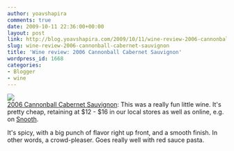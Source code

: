 ```yaml
---
author: yoavshapira
comments: true
date: 2009-10-11 22:36:00+00:00
layout: post
link: http://blog.yoavshapira.com/2009/10/11/wine-review-2006-cannonball-cabernet-sauvignon/
slug: wine-review-2006-cannonball-cabernet-sauvignon
title: 'Wine review: 2006 Cannonball Cabernet Sauvignon'
wordpress_id: 1668
categories:
- Blogger
- wine
---
```


[![](http://edge-images.snooth.com/wine/8/e/4/wine_2257627.jpeg)](http://edge-images.snooth.com/wine/8/e/4/wine_2257627.jpeg)  
[2006 Cannonball Cabernet Sauvignon](http://www.drinkcannonball.com/): This was a really fun little wine.  It's pretty cheap, retaining at $12 - $16 in our local stores as well as online, e.g. on [Snooth](http://www.snooth.com/wine/cannonball-wines-cabernet-sauvignon-2006/).

  


It's spicy, with a big punch of flavor right up front, and a smooth finish.  In other words, a crowd-pleaser.  Goes really well with red sauce pasta.

  


  

